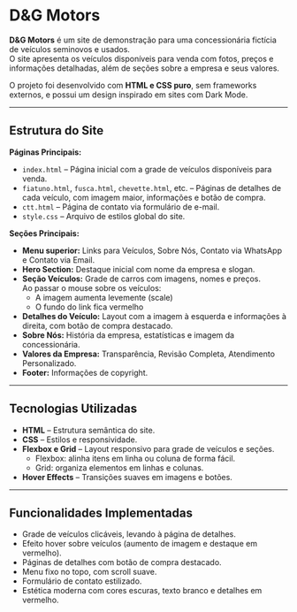# D&G Motors

**D&G Motors** é um site de demonstração para uma concessionária fictícia de veículos seminovos e usados.  
O site apresenta os veículos disponíveis para venda com fotos, preços e informações detalhadas, além de seções sobre a empresa e seus valores.  

O projeto foi desenvolvido com **HTML e CSS puro**, sem frameworks externos, e possui um design inspirado em sites com Dark Mode.

---

## Estrutura do Site

**Páginas Principais:**

- `index.html` – Página inicial com a grade de veículos disponíveis para venda.
- `fiatuno.html`, `fusca.html`, `chevette.html`, etc. – Páginas de detalhes de cada veículo, com imagem maior, informações e botão de compra.
- `ctt.html` – Página de contato via formulário de e-mail.
- `style.css` – Arquivo de estilos global do site.

**Seções Principais:**

- **Menu superior:** Links para Veículos, Sobre Nós, Contato via WhatsApp e Contato via Email.
- **Hero Section:** Destaque inicial com nome da empresa e slogan.
- **Seção Veículos:** Grade de carros com imagens, nomes e preços.  
  Ao passar o mouse sobre os veículos:  
  - A imagem aumenta levemente (scale)  
  - O fundo do link fica vermelho
- **Detalhes do Veículo:** Layout com a imagem à esquerda e informações à direita, com botão de compra destacado.
- **Sobre Nós:** História da empresa, estatísticas e imagem da concessionária.
- **Valores da Empresa:** Transparência, Revisão Completa, Atendimento Personalizado.
- **Footer:** Informações de copyright.

---

## Tecnologias Utilizadas

- **HTML** – Estrutura semântica do site.
- **CSS** – Estilos e responsividade.
- **Flexbox e Grid** – Layout responsivo para grade de veículos e seções.  
  - Flexbox: alinha itens em linha ou coluna de forma fácil.  
  - Grid: organiza elementos em linhas e colunas.
- **Hover Effects** – Transições suaves em imagens e botões.

---

## Funcionalidades Implementadas

- Grade de veículos clicáveis, levando à página de detalhes.
- Efeito hover sobre veículos (aumento de imagem e destaque em vermelho).
- Páginas de detalhes com botão de compra destacado.
- Menu fixo no topo, com scroll suave.
- Formulário de contato estilizado.
- Estética moderna com cores escuras, texto branco e detalhes em vermelho.

